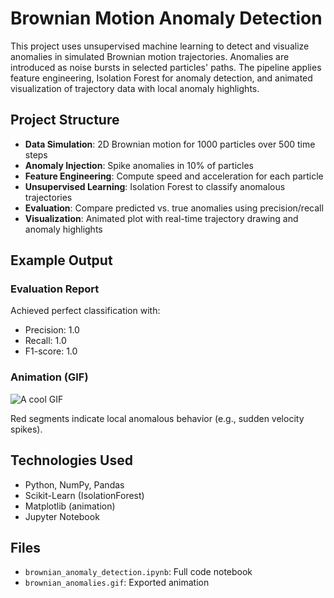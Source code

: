 # Brownian Motion Anomaly Detection

This project uses unsupervised machine learning to detect and visualize anomalies in simulated Brownian motion trajectories. Anomalies are introduced as noise bursts in selected particles' paths. The pipeline applies feature engineering, Isolation Forest for anomaly detection, and animated visualization of trajectory data with local anomaly highlights.

## Project Structure
- **Data Simulation**: 2D Brownian motion for 1000 particles over 500 time steps
- **Anomaly Injection**: Spike anomalies in 10% of particles
- **Feature Engineering**: Compute speed and acceleration for each particle
- **Unsupervised Learning**: Isolation Forest to classify anomalous trajectories
- **Evaluation**: Compare predicted vs. true anomalies using precision/recall
- **Visualization**: Animated plot with real-time trajectory drawing and anomaly highlights

## Example Output
### Evaluation Report
Achieved perfect classification with:
- Precision: 1.0
- Recall: 1.0
- F1-score: 1.0

### Animation (GIF)
![A cool GIF](brownian_anomalies.gif)

Red segments indicate local anomalous behavior (e.g., sudden velocity spikes).

## Technologies Used
- Python, NumPy, Pandas
- Scikit-Learn (IsolationForest)
- Matplotlib (animation)
- Jupyter Notebook

## Files
- `brownian_anomaly_detection.ipynb`: Full code notebook
- `brownian_anomalies.gif`: Exported animation

